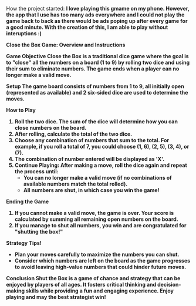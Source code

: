 How the project started: <b>
I love playing this gmame on my phone. However, the app that I use has too many ads everywhere and I could not play the game back to back as there would be ads poping up after every game for a good minute. With the creation of this, I am able to play without interuptions :)

Close the Box Game: Overview and Instructions

Game Objective
Close the Box is a traditional dice game where the goal is to "close" all the numbers on a board (1 to 9) by rolling two dice and using their sum to eliminate numbers. The game ends when a player can no longer make a valid move.

Setup
The game board consists of numbers from 1 to 9, all initially open (represented as available) and 2 six-sided dice are used to determine the moves.

How to Play
1. Roll the two dice. The sum of the dice will determine how you can close numbers on the board.
2. After rolling, calculate the total of the two dice.
3. Choose any combination of numbers that sum to the total.
   For example, if you roll a total of 7, you could choose (1, 6), (2, 5), (3, 4), or (7).
4. The combination of number entered will be displayed as 'X'. 
5. Continue Playing: After making a move, roll the dice again and repeat the process until:
   - You can no longer make a valid move (if no combinations of available numbers match the total rolled).
   - All numbers are shut, in which case you win the game!
   
Ending the Game
1. If you cannot make a valid move, the game is over. Your score is calculated by summing all remaining open numbers on the board.
2. If you manage to shut all numbers, you win and are congratulated for "shutting the box!"

Strategy Tips!
- Plan your moves carefully to maximize the numbers you can shut. 
- Consider which numbers are left on the board as the game progresses to avoid leaving high-value numbers that could hinder future moves.

Conclusion
Shut the Box is a game of chance and strategy that can be enjoyed by players of all ages. It fosters critical thinking and decision-making skills while providing a fun and engaging experience. Enjoy playing and may the best strategist win!









